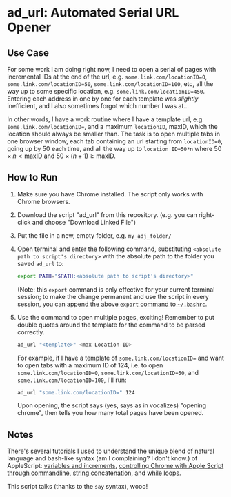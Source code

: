 # ad_url: Automated Serial URL Opener

## Use Case

For some work I am doing right now, I need to open a serial of pages with incremental IDs at the end of the url, e.g. ```some.link.com/locationID=0```,  ```some.link.com/locationID=50```,  ```some.link.com/locationID=100```, etc, all the way up to some specific location, e.g.  ```some.link.com/locationID=450```. Entering each address in one by one for each template was *slightly* inefficient, and I also sometimes forgot which number I was at...

In other words, I have a work routine where I have a template url, e.g. ```some.link.com/locationID=```, and a maximum ```locationID```, $\text{maxID}$, which the location should always be smaller than. The task is to open multiple tabs in one browser window, each tab containing an url starting from ```locationID=0```, going up by 50 each time, and all the way up to ```location ID=50*n``` where $50 \times n<\text{maxID}$ and $50 \times (n+1)\geq\text{maxID}$.

## How to Run

1. Make sure you have Chrome installed. The script only works with Chrome browsers. 
2. Download the script "ad_url" from this repository. (e.g. you can right-click and choose "Download Linked File")
3. Put the file in a new, empty folder, e.g. ```my_adj_folder/```
4. Open terminal and enter the following command, substituting ```<absolute path to script's directory>``` with the absolute path to the folder you saved ```ad_url``` to:
    ```bash
    export PATH="$PATH:<absolute path to script's directory>"
    ```
    (Note: this ```export``` command is only effective for your current terminal session; to make the change permanent and use the script in every session, you can [append the above ```export``` command to ```~/.bashrc```](https://stackoverflow.com/a/19662865/6716783).
4. Use the command to open multiple pages, exciting!
    Remember to put double quotes around the template for the command to be parsed correctly. 

    ```bash
    ad_url "<template>" <max Location ID>
    ```

    For example, if I have a template of ```some.link.com/locationID=``` and want to open tabs with a maximum ID of 124, i.e. to open ```some.link.com/locationID=0```,  ```some.link.com/locationID=50```, and ```some.link.com/locationID=100```, I'll run:

    ```bash
    ad_url "some.link.com/locationID=" 124
    ```

    Upon opening, the script says (yes, says as in vocalizes) "opening chrome", then tells you how many total pages have been opened. 

## Notes

There's several tutorials I used to understand the unique blend of natural language and bash-like syntax (am I complaining? I don't know.) of AppleScript: [variables and increments](https://developer.apple.com/library/archive/documentation/AppleScript/Conceptual/AppleScriptLangGuide/conceptual/ASLR_variables.html#//apple_ref/doc/uid/TP40000983-CH223-SW10), [controlling Chrome with Apple Script through commandline](https://apple.stackexchange.com/questions/306627/how-can-i-open-multiple-urls-in-a-new-chrome-window-from-the-terminal), [string concatenation](https://alvinalexander.com/blog/post/mac-os-x/applescript-concatenate-strings/), and [while loops](https://alvinalexander.com/apple/applescript-for-loop-while-loop-examples/).  

This script talks (thanks to the ```say``` syntax), wooo! 
